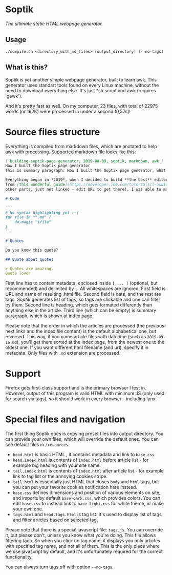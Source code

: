 # Soptik
*The ultimate static HTML webpage generator.*

## Usage

```
./compile.sh <directory_with_md_files> [output_directory] [--no-tags]
```

## What is this?

Soptik is yet another simple webpage generator, built to learn awk.
This generator uses standart tools found on every Linux machine, without
the need to download everything else. It's just \*sh script and awk (requires 'gawk').

And it's pretty fast as well. On my computer, 23 files, with total of 22975 words (or 192K) were processed in under a second (0,57s)!

# Source files structure

Everything is compiled from markdown files, which are anotated to help awk with processing.
Supported markdown file looks like this:

````markdown
[ building-soptik-page-generator, 2019-08-09, soptik, markdown, awk ]
How I built the Soptik page generator
This is summary paragraph. How I built the Soptik page generator, what I used and how it works.

Everything began in *2019*, when I decided to build **the best** editor out there. With help
from [this wonderful guide](https://developer.ibm.com/tutorials/l-awk1/) (beware, there are
other parts, just not linked - edit URL to get there), I was able to make it work!

# Code

```
# No syntax highlighting yet :-(
for file in *".md" {
	do-magic "$file"
}
```

# Quotes

Do you know this quote?

## Quote about quotes

> Quotes are amazing.
Quote lover

````

First line has to contain metadata, enclosed inside `[ ... ]` (optional, but recommended)
and delimited by `,`. All whitespaces are ignored. First field is URL and name of resulting
.html file. Second field is date, and the
rest are tags. *Soptik* generates list of tags, so tags are clickable and one can filter by them.
Second line is heading, which gets formated differently than anything else in the article.
Third line (which can be empty) is summary paragraph, which is shown at index page.

Please note that the order in which the articles are processed (the previous-next links and the index file content) is the default alphabetical one, but reversed. This way, if you name article files with datetime (such as `2019-09-16.md`), you'll get them sorted at the index page, from the newest one to the oldest one. If you want different html filename (and url), specify it in metadata. Only files with `.md` extension are processed.

# Support
Firefox gets first-class support and is the primary browser I test in. However, output of this program is valid HTML with minimum JS (only used for search via tags), so it should work in every browser - including lynx. 

# Special files and navigation
The first thing Soptik does is copying preset files into output directory. You can provide your own files, which will override the default ones. You can see default files in `/resources`.

- `head.html` is basic HTML <head>, it contains metadata and link to `base.css`.
- `head.index.html` is contents of `index.html` before article list - for example big heading with your site name.
- `tail.index.html` is contents of `index.html` after article list - for example link to tag list or the annoying cookies stripe.
- `tail.html` is essentially just HTML that closes `body` and `html` tags, but you can put your favorite cookies notification here instead.
- `base.css` defines dimensions and position of various elements on site, and imports by default `base-dark.css`, which provides colors. You can edit `base.css` to instead link to `base-light.css` for white theme, or make your own one.
- `tags.html` and `head.tags.html` is tag list. It's used to display list of tags and filter articles based on selected tag.

Please note that there is a special javascript file: `tags.js`. You can override it, but please don't, unless you know what you're doing. This file allows filtering tags. So when you click on tag name, it displays you only articles with specified tag name, and not all of them. This is the only place where we use javascript by default, and it's unfortunately required for the correct functionality.

You can always turn tags off with option `--no-tags`.
